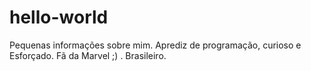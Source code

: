 # hello-world
Pequenas informações sobre mim.
Aprediz de programação, curioso e Esforçado.
Fã da Marvel ;) .
Brasileiro.
